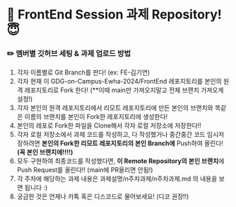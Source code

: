 # 📌 FrontEnd Session 과제 Repository!😇

### ✏️ 멤버별 깃허브 세팅 & 과제 업로드 방법
1. 각자 이름별로 Git Branch를 판다! (ex: FE-김기연)
2. 각자 현재 이 GDG-on-Campus-Ewha-2024/FrontEnd 레포지토리를 본인의 원격 레포지토리로 Fork 한다! (**이때 main만 가져오지말고 전체 브랜치 가져오게 설정!)
3. 각자 본인의 원격 레포지토리에서 리모트 레포지토리에 만든 본인의 브랜치와 똑같은 이름의 브랜치를 본인이 Fork한 레포지토리에 생성한다!
4. 본인의 레포로 Fork한 파일을 Clone해서 각자 로컬 저장소에 저장한다!!
5. 각자 로컬 저장소에서 과제 코드를 작성하고, 다 작성했거나 중간중간 코드 임시저장하려면 **본인의 Fork한 리모트 레포지토리의 본인 Branch에** Push하여 올린다! **(꼭 본인 브랜치에!!!!)**
6. 모두 구현하여 최종코드를 작성했다면, **이 Remote Repository의 본인 브랜치**에 Push Request를 올린다!! (main에 PR올리면 안됨!)
7. 각 주차에 해당하는 과제 내용은 과제설명/n주차과제/n주차과제.md 의 내용을 보면 됩니다 :)
8. 궁금한 것은 언제나 카톡 혹은 디스코드로 물어보세요! (디코 권장!!)
